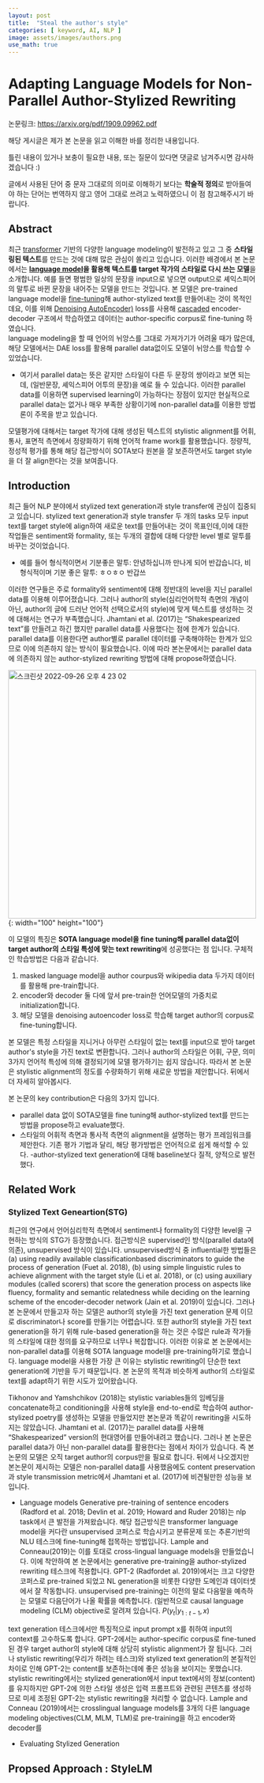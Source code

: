 ```yaml
---
layout: post
title:  "Steal the author's style"
categories: [ keyword, AI, NLP ]
image: assets/images/authors.png
use_math: true
---
```

# Adapting Language Models for Non-Parallel Author-Stylized Rewriting

논문링크: https://arxiv.org/pdf/1909.09962.pdf

해당 게시글은 제가 본 논문을 읽고 이해한 바를 정리한 내용입니다.  

틀린 내용이 있거나 보충이 필요한 내용, 또는 질문이 있다면 댓글로 남겨주시면 감사하겠습니다 :)  

글에서 사용된 단어 중 문자 그대로의 의미로 이해하기 보다는 **학술적 정의**로 받아들여야 하는 단어는 번역하지 않고 영어 그대로 쓰려고 노력하였으니 이 점 참고해주시기 바랍니다.

## Abstract

최근 [transformer](https://wikidocs.net/31379) 기반의 다양한 language modeling이 발전하고 있고 그 중 **스타일링된 텍스트**를 만드는 것에 대해 많은 관심이 쏠리고 있습니다.
이러한 배경에서 본 논문에서는 **[language model](https://wikidocs.net/21668)을 활용해 텍스트를 target 작가의 스타일로 다시 쓰는 모델**을 소개합니다.
예를 들면 평범한 일상의 문장을 input으로 넣으면 output으로 셰익스피어의 말투로 바뀐 문장을 내어주는 모델을 만드는 것입니다.
본 모델은 pre-trained language model을 [fine-tuning](https://eehoeskrap.tistory.com/186)해 author-stylized text를 만들어내는 것이 목적인데요,
이를 위해 [Denoising AutoEncoder)](https://deepinsight.tistory.com/126) loss를 사용해 [cascaded](https://daebaq27.tistory.com/79) encoder-decoder 구조에서 학습하였고 데이터는 author-specific corpus로 fine-tuning 하였습니다.  
language modeling을 할 때 언어의 뉘앙스를 그대로 가져가기가 어려울 때가 많은데, 해당 모델에서는 DAE loss를 활용해 parallel data없이도 모델이 뉘앙스를 학습할 수 있었습니다.

* 여기서 parallel data는 뜻은 같지만 스타일이 다른 두 문장의 쌍이라고 보면 되는데, (일반문장, 셰익스피어 어투의 문장)을 예로 들 수 있습니다. 이러한 parallel data를 이용하면 supervised learning이 가능하다는 장점이 있지만 현실적으로 parallel data는 없거나 매우 부족한 상황이기에 non-parallel data를 이용한 방법론이 주목을 받고 있습니다.

모델평가에 대해서는 target 작가에 대해 생성된 텍스트의 stylistic alignment를 어휘, 통사, 표면적 측면에서 정량화하기 위해 언어적 frame work를 활용했습니다. 정량적, 정성적 평가를 통해 해당 접근방식이 SOTA보다 원본을 잘 보존하면서도 target style을 더 잘 align한다는 것을 보여줍니다. 


## Introduction

최근 들어 NLP 분야에서 stylized text generation과 style transfer에 관심이 집중되고 있습니다.
stylized text generation과 style transfer 두 개의 tasks 모두 input text를 target style에 align하여 새로운 text를 만들어내는 것이 목표인데,이에 대한 작업들은 sentiment와 formality, 또는 두개의 결합에 대해 다양한 level 별로 말투를 바꾸는 것이었습니다.

- 예를 들어 형식적이면서 기분좋은 말투: 안녕하십니까 만나게 되어 반갑습니다, 비형식적이며 기분 좋은 말투: ㅎㅇㅎㅇ 반갑쓰

이러한 연구들은 주로 formality와 sentiment에 대해 정반대의 level을 지닌 parallel data를 이용해 이루어졌습니다.
그러나 author의 style(심리언어학적 측면의 개념이 아닌, author의 글에 드러난 언어적 선택으로서의 style)에 맞게 텍스트를 생성하는 것에 대해서는 연구가 부족했습니다.
Jhamtani et al. (2017)는 “Shakespearized text”를 만들려고 하긴 했지만 parallel data를 사용했다는 점에 한계가 있습니다.
parallel data를 이용한다면 author별로 parallel 데이터를 구축해야하는 한계가 있으므로 이에 의존하지 않는 방식이 필요했습니다.
이에 따라 본논문에서는 parallel data에 의존하지 않는 author-stylized rewriting 방법에 대해 propose하였습니다.

<img width="503" alt="스크린샷 2022-09-26 오후 4 23 02" src="https://user-images.githubusercontent.com/85322951/192216941-66b8c760-8f3b-40fd-910f-4c056be2259d.png">{: width="100" height="100"}

이 모델의 특징은 **SOTA language model을 fine tuning해 parallel data없이 target author의 스타일 특성에 맞는 text rewriting**에 성공했다는 점 입니다.
구체적인 학습방법은 다음과 같습니다.

1.  masked language model을 author courpus와 wikipedia data 두가지 데이터를 활용해 pre-train합니다.
2. encoder와 decoder 둘 다에 앞서 pre-train한 언어모델의 가중치로 initialization합니다.
3. 해당 모델을 denoising autoencoder loss로 학습해 target author의 corpus로 fine-tuning합니다.

본 모델은 특정 스타일을 지니거나 아무런 스타일이 없는 text를 input으로 받아 target author's style을 가진 text로 변환합니다.
그러나 author의 스타일은 어휘, 구문, 의미 3가지 언어적 특성에 의해 결정되기에 모델 평가하기는 쉽지 않습니다.
따라서 본 논문은 stylistic alignment의 정도를 수량화하기 위해 새로운 방법을 제안합니다.
뒤에서 더 자세히 알아봅시다.

본 논문의 key contribution은 다음의 3가지 입니다.

- parallel data 없이 SOTA모델을 fine tuning해 author-stylized text를 만드는 방법을 propose하고 evaluate했다.
- 스타일의 어휘적 측면과 통사적 측면의 alignment을 설명하는 평가 프레임워크를 제안한다. 기존 평가 기법과 달리, 해당 평가방법은 언어적으로 쉽게 해석할 수 있다.
-author-stylized text generation에 대해 baseline보다 질적, 양적으로 발전했다.

## Related Work

### Stylized Text Geneartion(STG)
최근의 연구에서 언어심리학적 측면에서 sentiment나 formality의 다양한 level을 구현하는 방식의 STG가 등장했습니다.
접근방식은 supervised인 방식(parallel data에 의존), unsupervised 방식이 있습니다.
unsupervised방식 중 influential한 방법들은  (a) using readily available classificationbased discriminators to guide the process of generation (Fuet al. 2018), (b) using simple linguistic rules to achieve alignment with the target style (Li et al. 2018), or (c) using auxiliary modules (called scorers) that score the generation process on aspects like fluency, formality and semantic relatedness while deciding on the learning scheme
of the encoder-decoder network (Jain et al. 2019)이 있습니다.
그러나 본 논문에서 만들고자 하는 모델은 author의 style을 가진 text generation 문제 이므로 discriminator나 score를 만들기는 어렵습니다. 
또한 author의 style을 가진 text generation을 하기 위해 rule-based generation을 하는 것은 수많은 rule과 작가들의 스타일에 대한 정의를 요구하므로 너무나 복잡합니다.
이러한 이유로 본 논문에서는 non-parallel data를 이용해 SOTA language model을 pre-training하기로 했습니다.
language model을 사용한 가장 큰 이유는 stylistic rewriting이 단순한 text generation에 기반을 두기 때문입니다.
본 논문의 목적과 비슷하게 author의 스타일로 text를 adapt하기 위한 시도가 있어왔습니다.

Tikhonov and Yamshchikov (2018)는 stylistic variables들의 임베딩을 concatenate하고 conditioning을 사용해 
style을 end-to-end로 학습하여 author-stylized poetry를 생성하는 모델을 만들었지만 본논문과 똑같이 rewriting을 시도하지는 않았습니다.
Jhamtani et al. (2017)는 parallel data를 사용해 “Shakespearized” version의 현대영어를 만들어내려고 했습니다.
그러나 본 논문은 parallel data가 아닌 non-parallel data를 활용한다는 점에서 차이가 있습니다.
즉 본논문의 모델은 오직 target author의 corpus만을 필요로 합니다.
뒤에서 나오겠지만 본논문이 제시하는 모델은 non-parallel data를 사용했음에도 content preservation과 style transmission metric에서  Jhamtani et al. (2017)에 비견될만한 성능을 보입니다.

* Language models
Generative pre-training of sentence encoders (Radford et al. 2018; Devlin et al. 2019; Howard and Ruder 2018)는 nlp task에서 큰 발전을 가져왔습니다.
해당 접근방식은 transformer language model을 커다란 unsupervised 코퍼스로 학습시키고 분류문제 또는 추론기반의 NLU 테스크에 fine-tuning해 접목하는 방법입니다. Lample and Conneau(2019)는 이를 토대로 cross-lingual language models을 만들었습니다.
이에 착안하여 본 논문에서는 generative pre-training을 author-stylized rewriting 테스크에 적용합니다.
 GPT-2 (Radfordet al. 2019)에서는 크고 다양한 코퍼스로 pre-trained 되었고 NL generation을 비롯한 다양한 도메인과 데이터셋에서 잘 작동합니다.
 unsupervised pre-training는 이전의 말로 다음말을 예측하는 모델로 다음단어가 나올 확률을 예측합니다.
(일반적으로 causal language modeling (CLM) objective로 알려져 있습니다.
$P(y_t|y_{1:t-1}, x)$

text generation 테스크에서만 특징적으로 input prompt x를 취하여 input의 context를 고수하도록 합니다.
GPT-2에서는 author-specific corpus로 fine-tuned된 경우 target author의 style에 대해 상당히 stylistic alignment가 잘 됩니다. 그러나 stylistic rewriting(우리가 하려는 테스크)와 stylized text generation의 본질적인 차이로 인해 GPT-2는 content를 보존하는데에 좋은 성능을 보이지는 못했습니다.
stylistic rewriting에서는 stylized generation에서 input text에서의 정보(content)를 유지하지만 GPT-2에 의한 스타일 생성은 입력 프롬프트와 관련된 콘텐츠를 생성하므로 미세 조정된 GPT-2는 stylistic rewriting을 처리할 수 없습니다.
 Lample and Conneau (2019)에서는 crosslingual language models를 3개의 다른 language modeling objectives(CLM, MLM, TLM)로 pre-training을 하고 encoder와 decoder를 

* Evaluating Stylized Generation

## Propsed Approach : StyleLM
